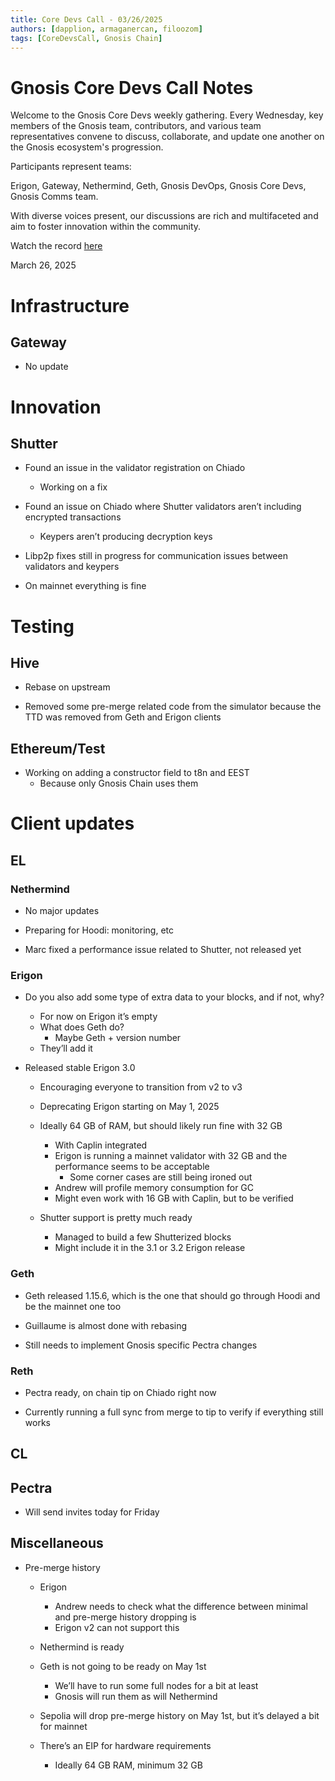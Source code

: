 ```yaml
---
title: Core Devs Call - 03/26/2025
authors: [dapplion, armaganercan, filoozom]
tags: [CoreDevsCall, Gnosis Chain]
---
```


# Gnosis Core Devs Call Notes

Welcome to the Gnosis Core Devs weekly gathering. Every Wednesday, key members of the Gnosis team, contributors, and various team representatives convene to discuss, collaborate, and update one another on the Gnosis ecosystem's progression.

Participants represent teams:

Erigon, Gateway, Nethermind, Geth, Gnosis DevOps, Gnosis Core Devs, Gnosis Comms team.

With diverse voices present, our discussions are rich and multifaceted and aim to foster innovation within the community.

Watch the record [here](https://youtu.be/tUEmmtWmu2M?feature=shared)

March 26, 2025

# Infrastructure

## Gateway

* No update

# Innovation

## Shutter

* Found an issue in the validator registration on Chiado
  * Working on a fix

* Found an issue on Chiado where Shutter validators aren’t including encrypted transactions
  * Keypers aren’t producing decryption keys

* Libp2p fixes still in progress for communication issues between validators and keypers

* On mainnet everything is fine


# Testing

## Hive

* Rebase on upstream

* Removed some pre-merge related code from the simulator because the TTD was removed from Geth and Erigon clients

## Ethereum/Test

* Working on adding a constructor field to t8n and EEST
  * Because only Gnosis Chain uses them

# Client updates
## EL
### Nethermind

* No major updates

* Preparing for Hoodi: monitoring, etc

* Marc fixed a performance issue related to Shutter, not released yet

### Erigon

* Do you also add some type of extra data to your blocks, and if not, why?
  * For now on Erigon it’s empty
  * What does Geth do?
    * Maybe Geth + version number
  * They’ll add it

* Released stable Erigon 3.0
  * Encouraging everyone to transition from v2 to v3

  * Deprecating Erigon starting on May 1, 2025

  * Ideally 64 GB of RAM, but should likely run fine with 32 GB
    * With Caplin integrated
    * Erigon is running a mainnet validator with 32 GB and the performance seems to be acceptable
      * Some corner cases are still being ironed out
    * Andrew will profile memory consumption for GC
    * Might even work with 16 GB with Caplin, but to be verified

  * Shutter support is pretty much ready
    * Managed to build a few Shutterized blocks
    * Might include it in the 3.1 or 3.2 Erigon release


### Geth

* Geth released 1.15.6, which is the one that should go through Hoodi and be the mainnet one too

* Guillaume is almost done with rebasing

* Still needs to implement Gnosis specific Pectra changes

### Reth

* Pectra ready, on chain tip on Chiado right now

* Currently running a full sync from merge to tip to verify if everything still works

## CL

## Pectra

* Will send invites today for Friday

## Miscellaneous

* Pre-merge history
  * Erigon
    * Andrew needs to check what the difference between minimal and pre-merge history dropping is
    * Erigon v2 can not support this

  * Nethermind is ready

  * Geth is not going to be ready on May 1st
    * We’ll have to run some full nodes for a bit at least
    * Gnosis will run them as will Nethermind

  * Sepolia will drop pre-merge history on May 1st, but it’s delayed a bit for mainnet

  * There’s an EIP for hardware requirements
    * Ideally 64 GB RAM, minimum 32 GB


